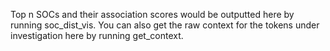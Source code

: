 Top n SOCs and their association scores would be outputted here by running soc_dist_vis.
You can also get the raw context for the tokens under investigation here by running get_context.